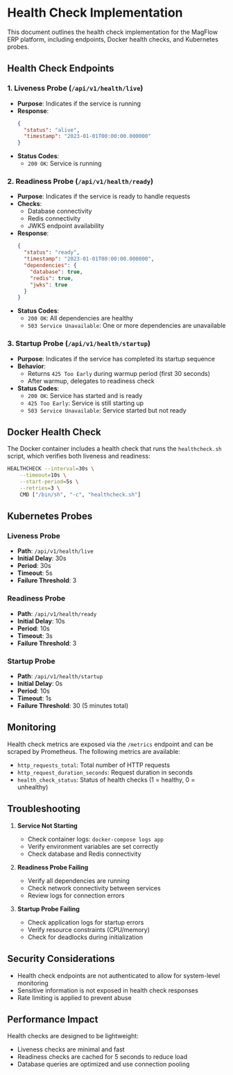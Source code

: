# Health Check Implementation

This document outlines the health check implementation for the MagFlow ERP platform, including endpoints, Docker health checks, and Kubernetes probes.

## Health Check Endpoints

### 1. Liveness Probe (`/api/v1/health/live`)

- **Purpose**: Indicates if the service is running
- **Response**:
  ```json
  {
    "status": "alive",
    "timestamp": "2023-01-01T00:00:00.000000"
  }
  ```
- **Status Codes**:
  - `200 OK`: Service is running

### 2. Readiness Probe (`/api/v1/health/ready`)

- **Purpose**: Indicates if the service is ready to handle requests
- **Checks**:
  - Database connectivity
  - Redis connectivity
  - JWKS endpoint availability
- **Response**:
  ```json
  {
    "status": "ready",
    "timestamp": "2023-01-01T00:00:00.000000",
    "dependencies": {
      "database": true,
      "redis": true,
      "jwks": true
    }
  }
  ```
- **Status Codes**:
  - `200 OK`: All dependencies are healthy
  - `503 Service Unavailable`: One or more dependencies are unavailable

### 3. Startup Probe (`/api/v1/health/startup`)

- **Purpose**: Indicates if the service has completed its startup sequence
- **Behavior**:
  - Returns `425 Too Early` during warmup period (first 30 seconds)
  - After warmup, delegates to readiness check
- **Status Codes**:
  - `200 OK`: Service has started and is ready
  - `425 Too Early`: Service is still starting up
  - `503 Service Unavailable`: Service started but not ready

## Docker Health Check

The Docker container includes a health check that runs the `healthcheck.sh` script, which verifies both liveness and readiness:

```bash
HEALTHCHECK --interval=30s \
    --timeout=10s \
    --start-period=5s \
    --retries=3 \
    CMD ["/bin/sh", "-c", "healthcheck.sh"]
```

## Kubernetes Probes

### Liveness Probe

- **Path**: `/api/v1/health/live`
- **Initial Delay**: 30s
- **Period**: 30s
- **Timeout**: 5s
- **Failure Threshold**: 3

### Readiness Probe

- **Path**: `/api/v1/health/ready`
- **Initial Delay**: 10s
- **Period**: 10s
- **Timeout**: 3s
- **Failure Threshold**: 3

### Startup Probe

- **Path**: `/api/v1/health/startup`
- **Initial Delay**: 0s
- **Period**: 10s
- **Timeout**: 1s
- **Failure Threshold**: 30 (5 minutes total)

## Monitoring

Health check metrics are exposed via the `/metrics` endpoint and can be scraped by Prometheus. The following metrics are available:

- `http_requests_total`: Total number of HTTP requests
- `http_request_duration_seconds`: Request duration in seconds
- `health_check_status`: Status of health checks (1 = healthy, 0 = unhealthy)

## Troubleshooting

1. **Service Not Starting**

   - Check container logs: `docker-compose logs app`
   - Verify environment variables are set correctly
   - Check database and Redis connectivity

1. **Readiness Probe Failing**

   - Verify all dependencies are running
   - Check network connectivity between services
   - Review logs for connection errors

1. **Startup Probe Failing**

   - Check application logs for startup errors
   - Verify resource constraints (CPU/memory)
   - Check for deadlocks during initialization

## Security Considerations

- Health check endpoints are not authenticated to allow for system-level monitoring
- Sensitive information is not exposed in health check responses
- Rate limiting is applied to prevent abuse

## Performance Impact

Health checks are designed to be lightweight:

- Liveness checks are minimal and fast
- Readiness checks are cached for 5 seconds to reduce load
- Database queries are optimized and use connection pooling
